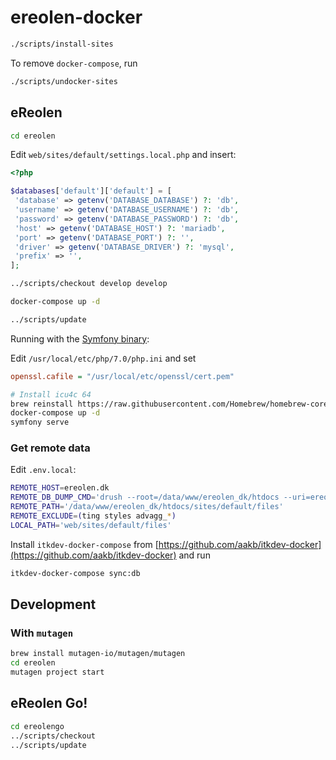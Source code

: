 # ereolen-docker

```sh
./scripts/install-sites
```

To remove `docker-compose`, run

```sh
./scripts/undocker-sites
```

## eReolen

```sh
cd ereolen
```

Edit `web/sites/default/settings.local.php` and insert:

```php
<?php

$databases['default']['default'] = [
 'database' => getenv('DATABASE_DATABASE') ?: 'db',
 'username' => getenv('DATABASE_USERNAME') ?: 'db',
 'password' => getenv('DATABASE_PASSWORD') ?: 'db',
 'host' => getenv('DATABASE_HOST') ?: 'mariadb',
 'port' => getenv('DATABASE_PORT') ?: '',
 'driver' => getenv('DATABASE_DRIVER') ?: 'mysql',
 'prefix' => '',
];
```

```sh
../scripts/checkout develop develop
```

```sh
docker-compose up -d
```

```sh
../scripts/update
```

Running with the [Symfony binary](https://symfony.com/download):

Edit `/usr/local/etc/php/7.0/php.ini` and set

```ini
openssl.cafile = "/usr/local/etc/openssl/cert.pem"
```
```sh
# Install icu4c 64
brew reinstall https://raw.githubusercontent.com/Homebrew/homebrew-core/44895fce117ab92a44d733315b702c48dbb3898d/Formula/icu4c.rb
docker-compose up -d
symfony serve
```

### Get remote data

Edit `.env.local`:

```sh
REMOTE_HOST=ereolen.dk
REMOTE_DB_DUMP_CMD='drush --root=/data/www/ereolen_dk/htdocs --uri=ereolen.dk sql-dump --structure-tables-list="cache,cache_*,history,search_*,sessions,watchdog"'
REMOTE_PATH='/data/www/ereolen_dk/htdocs/sites/default/files'
REMOTE_EXCLUDE=(ting styles advagg_*)
LOCAL_PATH='web/sites/default/files'
```

Install `itkdev-docker-compose` from
[https://github.com/aakb/itkdev-docker](https://github.com/aakb/itkdev-docker)
and run

```sh
itkdev-docker-compose sync:db
```

## Development

### With `mutagen`

```sh
brew install mutagen-io/mutagen/mutagen
cd ereolen
mutagen project start
```
## eReolen Go!

```sh
cd ereolengo
../scripts/checkout
../scripts/update
```

